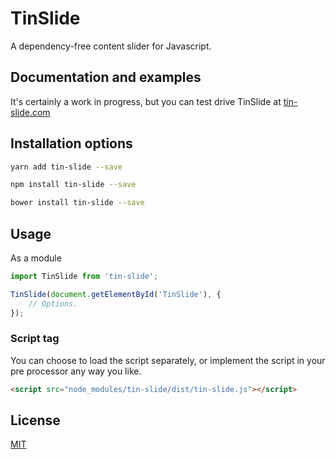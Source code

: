 # TinSlide
A dependency-free content slider for Javascript.

## Documentation and examples
It's certainly a work in progress, but you can test drive TinSlide at [tin-slide.com](https://tin-slide.com)

## Installation options
```sh
yarn add tin-slide --save
```
```sh
npm install tin-slide --save
```
```sh
bower install tin-slide --save
```

## Usage
As a module
```js
import TinSlide from 'tin-slide';

TinSlide(document.getElementById('TinSlide'), {
    // Options.
});
```

### Script tag
You can choose to load the script separately, or implement the script in your pre processor any way you like.
```html
<script src="node_modules/tin-slide/dist/tin-slide.js"></script>
```

## License
[MIT](LICENSE)